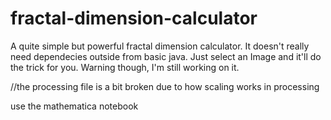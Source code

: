 # fractal-dimension-calculator
A quite simple but powerful fractal dimension calculator. It doesn't really need dependecies outside from basic java. Just select an Image and it'll do the trick for you. Warning though, I'm still working on it.

//the processing file is a bit broken due to how scaling works in processing

use the mathematica notebook
